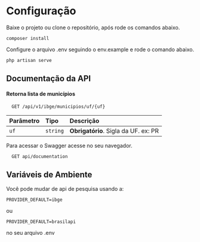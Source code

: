 
# Configuração

Baixe o projeto ou clone o repositório, após rode os comandos abaixo.

`composer install`

Configure o arquivo .env seguindo o env.example e rode o comando abaixo.

`php artisan serve`




## Documentação da API

#### Retorna lista de municípios

```http
  GET /api/v1/ibge/municipios/uf/{uf}
```

| Parâmetro   | Tipo       | Descrição                           |
| :---------- | :--------- | :---------------------------------- |
| `uf` | `string` | **Obrigatório**. Sigla da UF. ex: PR |

Para acessar o Swagger acesse no seu navegador.

```http
  GET api/documentation
```


## Variáveis de Ambiente

Você pode mudar de api de pesquisa usando a:

`PROVIDER_DEFAULT=ibge`

ou

`PROVIDER_DEFAULT=brasilapi`

no seu arquivo .env

